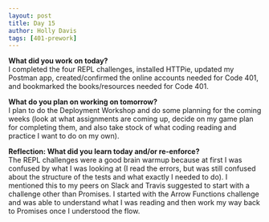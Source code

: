 ```yaml
---
layout: post
title: Day 15
author: Holly Davis
tags: [401-prework]
---
```


**What did you work on today?**  
I completed the four REPL challenges, installed HTTPie, updated my Postman app, created/confirmed the online accounts needed for Code 401, and bookmarked the books/resources needed for Code 401.

**What do you plan on working on tomorrow?**  
I plan to do the Deployment Workshop and do some planning for the coming weeks (look at what assignments are coming up, decide on my game plan for completing them, and also take stock of what coding reading and practice I want to do on my own).

**Reflection: What did you learn today and/or re-enforce?**  
The REPL challenges were a good brain warmup because at first I was confused by what I was looking at (I read the errors, but was still confused about the structure of the tests and what exactly I needed to do). I mentioned this to my peers on Slack and Travis suggested to start with a challenge other than Promises. I started with the Arrow Functions challenge and was able to understand what I was reading and then work my way back to Promises once I understood the flow.



